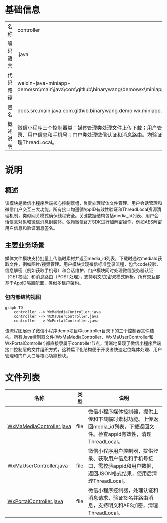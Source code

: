 # 基础信息

|      |      |
|------|------|
| 名称 | controller |
| 编码语言 | .java |
| 代码路径 | weixin-java-miniapp-demo\src\main\java\com\github\binarywang\demo\wx\miniapp\controller |
| 包名 | docs.src.main.java.com.github.binarywang.demo.wx.miniapp.controller |
| 概述说明 | 微信小程序三个控制器类：媒体管理类处理文件上传下载；用户管理类处理登录、用户信息和手机号；门户类处理微信认证和消息路由。均验证appid并清理ThreadLocal。 |

# 说明

## 概述  
该模块是微信小程序后端核心控制器组，负责处理媒体文件管理、用户会话管理和微信门户交互三大功能。所有接口均遵循AppID有效性验证和ThreadLocal资源清理机制，类似网关模式确保线程安全。关键数据结构包括media_id列表、用户会话信息对象和微信消息封装体。依赖微信官方SDK进行加解密操作，例如AES解密用户信息和验证消息签名。  

## 主要业务场景  
媒体文件模块支持批量上传临时素材并返回media_id列表，下载时通过mediaId获取文件，例如图片/视频管理。用户模块实现微信标准登录流程，包含code校验、信息解密（例如获取手机号）和会话维护。门户模块同时处理微信服务器认证（GET校验）和消息路由（POST处理），支持明文/加密双模式解析。所有交互都基于AppID隔离配置，类似多租户架构。


### 包内部结构视图

```mermaid
graph TD
    controller --> WxMaMediaController.java
    controller --> WxMaUserController.java
    controller --> WxPortalController.java
```

该流程图展示了微信小程序demo项目中controller目录下的三个控制器文件结构。所有Java控制器文件(WxMaMediaController、WxMaUserController和WxPortalController)都直接隶属于controller节点，清晰地呈现了微信小程序后端接口控制层的文件组织方式，这种扁平化结构便于开发者快速定位媒体处理、用户管理和门户入口等核心功能模块。

# 文件列表

| 名称   | 类型  | 说明 |
|-------|------|-------------|
| [WxMaMediaController.java](WxMaMediaController.md) | file | 微信小程序媒体控制器，提供上传和下载临时素材功能。上传返回media_id列表，下载返回文件。检查appid有效性，清理ThreadLocal。 |
| [WxMaUserController.java](WxMaUserController.md) | file | 微信小程序用户控制器，提供登录、获取用户信息和手机号接口，需校验appid和用户数据，返回JSON格式结果，使用后清理ThreadLocal。 |
| [WxPortalController.java](WxPortalController.md) | file | 微信小程序控制器，处理认证和消息请求，验证签名并路由消息，支持明文和AES加密，清理ThreadLocal。 |


